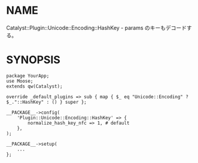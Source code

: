 # NAME

Catalyst::Plugin::Unicode::Encoding::HashKey - params のキーもデコードする。

# SYNOPSIS

    package YourApp;
    use Moose;
    extends qw(Catalyst);

    override _default_plugins => sub { map { $_ eq "Unicode::Encoding" ? $_."::HashKey" : () } super };

    __PACKAGE__->config(
        'Plugin::Unicode::Encoding::HashKey' => {
            normalize_hash_key_nfc => 1, # default
        },
    );

    __PACKAGE__->setup(
        ...
    };
